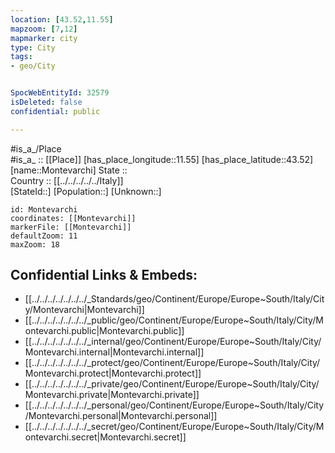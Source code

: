 ```yaml
---
location: [43.52,11.55] 
mapzoom: [7,12] 
mapmarker: city 
type: City
tags:
- geo/City


SpocWebEntityId: 32579
isDeleted: false
confidential: public

---
```

#is_a_/Place  
#is_a_ :: [[Place]] 
[has_place_longitude::11.55] 
[has_place_latitude::43.52] 
[name::Montevarchi] 
State ::  
Country :: [[../../../../../Italy]]  
[StateId::] 
[Population::] 
[Unknown::] 


```leaflet
id: Montevarchi
coordinates: [[Montevarchi]] 
markerFile: [[Montevarchi]] 
defaultZoom: 11 
maxZoom: 18
```


## Confidential Links & Embeds: 
- [[../../../../../../../_Standards/geo/Continent/Europe/Europe~South/Italy/City/Montevarchi|Montevarchi]] 
- [[../../../../../../../_public/geo/Continent/Europe/Europe~South/Italy/City/Montevarchi.public|Montevarchi.public]] 
- [[../../../../../../../_internal/geo/Continent/Europe/Europe~South/Italy/City/Montevarchi.internal|Montevarchi.internal]] 
- [[../../../../../../../_protect/geo/Continent/Europe/Europe~South/Italy/City/Montevarchi.protect|Montevarchi.protect]] 
- [[../../../../../../../_private/geo/Continent/Europe/Europe~South/Italy/City/Montevarchi.private|Montevarchi.private]] 
- [[../../../../../../../_personal/geo/Continent/Europe/Europe~South/Italy/City/Montevarchi.personal|Montevarchi.personal]] 
- [[../../../../../../../_secret/geo/Continent/Europe/Europe~South/Italy/City/Montevarchi.secret|Montevarchi.secret]] 
